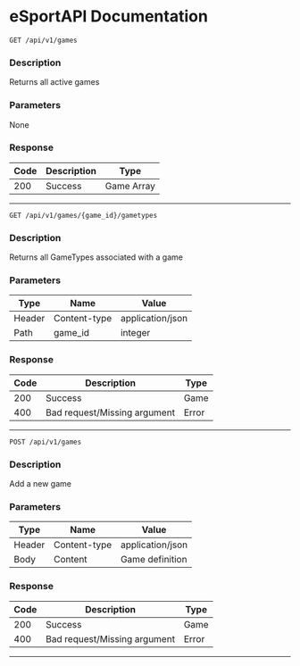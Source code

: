 # eSportAPI Documentation


```
GET /api/v1/games
```
### Description
Returns all active games
### Parameters
None
### Response

| Code | Description                  | Type         |
| ---- | ---------------------------- | ------------ |
| 200  | Success                      | Game Array   |

------------------------------------------------------


```
GET /api/v1/games/{game_id}/gametypes
```
### Description
Returns all GameTypes associated with a game
### Parameters
| Type    | Name         | Value            |
| ----    | ------------ | ---------------- |
| Header  | Content-type | application/json |
| Path    | game_id      | integer          |

### Response
| Code | Description                  | Type   |
| ---- | ---------------------------- | ------ |
| 200  | Success                      | Game   |
| 400  | Bad request/Missing argument | Error  |

------------------------------------------------------

```
POST /api/v1/games
```
### Description
Add a new game
### Parameters
| Type    | Name         | Value            |
| ----    | ------------ | ---------------- |
| Header  | Content-type | application/json |
| Body    | Content      | Game definition  |

### Response
| Code | Description                  | Type   |
| ---- | ---------------------------- | ------ |
| 200  | Success                      | Game   |
| 400  | Bad request/Missing argument | Error  |

------------------------------------------------------
